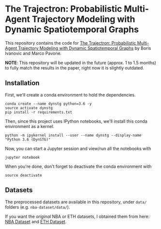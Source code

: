 # The Trajectron: Probabilistic Multi-Agent Trajectory Modeling with Dynamic Spatiotemporal Graphs

This repository contains the code for [The Trajectron: Probabilistic Multi-Agent Trajectory Modeling with Dynamic Spatiotemporal Graphs](https://arxiv.org/abs/1810.05993) by Boris Ivanovic and Marco Pavone.

**NOTE**: This repository will be updated in the future (approx. 1 to 1.5 months) to fully match the results in the paper, right now it is slightly outdated.

## Installation ##

First, we'll create a conda environment to hold the dependencies.
```
conda create --name dynstg python=3.6 -y
source activate dynstg
pip install -r requirements.txt
```

Then, since this project uses IPython notebooks, we'll install this conda environment as a kernel.
```
python -m ipykernel install --user --name dynstg --display-name "Python 3.6 (DynSTG)"
```

Now, you can start a Jupyter session and view/run all the notebooks with
```
jupyter notebook
```

When you're done, don't forget to deactivate the conda environment with
```
source deactivate
```

## Datasets ##

The preprocessed datasets are available in this repository, under `data/` folders (e.g. `nba-dataset/data/`).

If you want the *original* NBA or ETH datasets, I obtained them from here: [NBA Dataset](https://github.com/linouk23/NBA-Player-Movements) and [ETH Dataset](http://www.vision.ee.ethz.ch/en/datasets/).
